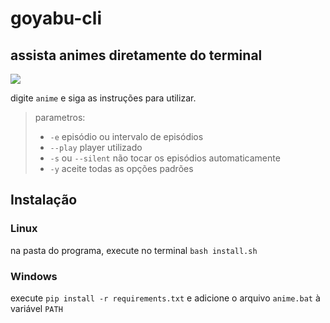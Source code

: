 # goyabu-cli

## assista animes diretamente do terminal

![](./record.gif)

digite `anime` e siga as instruções para utilizar.

>parametros:
>
> -  `-e` episódio ou intervalo de episódios
> -  `--play` player utilizado
> -  `-s` ou `--silent` não tocar os episódios automaticamente
> -  `-y` aceite todas as opções padrões

## Instalação

### Linux

na pasta do programa, execute no terminal `bash install.sh`

### Windows

execute `pip install -r requirements.txt` e adicione o arquivo `anime.bat` à variável `PATH` 
